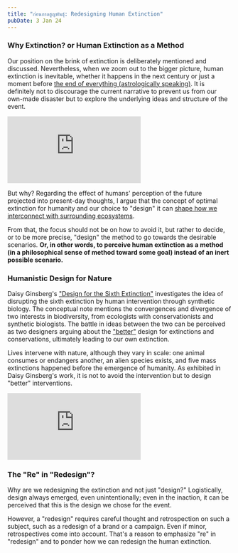 ```yaml
---
title: "ก่อนกาลสูญพันธุ์: Redesigning Human Extinction"
pubDate: 3 Jan 24
---
```

### Why Extinction? or Human Extinction as a Method

Our position on the brink of extinction is deliberately mentioned and discussed. Nevertheless, when we zoom out to the bigger picture, human extinction is inevitable, whether it happens in the next century or just a moment before [the end of everything (astrologically speaking)](https://www.youtube.com/watch?v=vIHKUB0QmA4). It is definitely not to discourage the current narrative to prevent us from our own-made disaster but to explore the underlying ideas and structure of the event.

<iframe
  src="https://www.youtube.com/embed/O-WXOaAnipM?si=w5tC6Jw3-lAqer2f"
  frameborder="0"
  allow="fullscreen"
  title="Humanity on the Edge of Extinction | Anders Sandberg | TEDxVienna"
></iframe>


But why? Regarding the effect of humans' perception of the future projected into present-day thoughts, I argue that the concept of optimal extinction for humanity and our choice to "design" it can [shape how we interconnect with surrounding ecosystems](/g/control).

From that, the focus should not be on how to avoid it, but rather to decide, or to be more precise, "design" the method to go towards the desirable scenarios. **Or, in other words, to perceive human extinction as a method (in a philosophical sense of method toward some goal) instead of an inert possible scenario.**

### Humanistic Design for Nature

Daisy Ginsberg's ["Design for the Sixth Extinction"](https://www.daisyginsberg.com/work/designing-for-the-sixth-extinction) investigates the idea of disrupting the sixth extinction by human intervention through synthetic biology. The conceptual note mentions the convergences and divergence of two interests in biodiversity, from ecologists with conservationists and synthetic biologists. The battle in ideas between the two can be perceived as two designers arguing about the ["better"](https://www.daisyginsberg.com/work/better) design for extinctions and conservations, ultimately leading to our own extinction.

Lives intervene with nature, although they vary in scale: one animal consumes or endangers another, an alien species exists, and five mass extinctions happened before the emergence of humanity. As exhibited in Daisy Ginsberg's work, it is not to avoid the intervention but to design "better" interventions.

<iframe
  src="https://www.youtube.com/embed/x00LP0QfRTk?si=ZTVgbiilcrAVCcSC"
  frameborder="0"
  allow="fullscreen"
  title="# The Sixth Extinction: An Unnatural History | Elizabeth Kolbert | Talks at Google"
></iframe>

### The "Re" in "Redesign"?

Why are we redesigning the extinction and not just "design?" Logistically, design always emerged, even unintentionally; even in the inaction, it can be perceived that this is the design we chose for the event.

However, a "redesign" requires careful thought and retrospection on such a subject, such as a redesign of a brand or a campaign. Even if minor, retrospectives come into account. That's a reason to emphasize "re" in "redesign" and to ponder how we can redesign the human extinction.